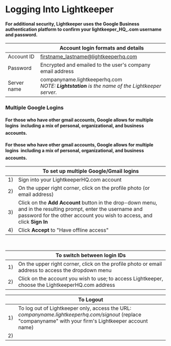  # Logging Into Lightkeeper 
  
 #### For additional security, Lightkeeper uses the Google Business authentication platform to confirm your **lightkeeper_HQ_.com** username and password. 
||**Account login formats and details**| 
 |:----|----| 
 |Account ID |firstname_lastname@lightkeeperhq.com| 
 |Password|Encrypted and emailed to the user's company email address| 
 |Server name|companyname.lightkeeperhq.com<BR>_NOTE: **Lightstation** is the name of the Lightkeeper server._|

  
  
 ### Multiple Google Logins 
#### For those who have other gmail accounts, Google allows for multiple logins &#151; including a mix of personal, organizational, and business accounts. 

#### For those who have other gmail accounts, Google allows for multiple logins &#151; including a mix of personal, organizational, and business accounts. 
||**To set up multiple Google/Gmail logins**|
|:----|----| 
|1)|Sign into your LightkeeperHQ.com account| 
|2)|On the upper right corner, click on the profile photo (or email address)| 
|3)|Click on the **Add Account** button in the drop-down menu, and in the resulting prompt, enter the username and password for the other account you wish to access, and click **Sign In**| 
|4)|Click **Accept** to "Have offline access"| 
<BR>

||**To switch between login IDs**| 
|:----|----| 
|1)|On the upper right corner, click on the profile photo or email address to access the dropdown menu| 
|2)|Click on the account you wish to use; to access Lightkeeper, choose the LightkeeperHQ.com address| 
 
||**To Logout**| 
|:----|----| 
|1)|To log out of Lightkeeper only, access the URL: _companyname.lightkeeperhq.com/signout_ (replace "companyname" with your firm's Lightkeeper account name)| 
|2)| 
 

